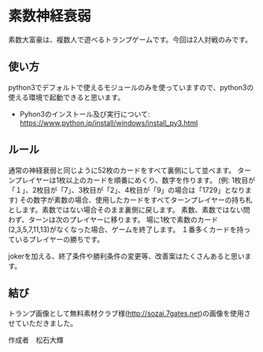 # 素数神経衰弱

素数大富豪は、複数人で遊べるトランプゲームです。今回は2人対戦のみです。

## 使い方

python3でデフォルトで使えるモジュールのみを使っていますので、python3の使える環境で起動できると思います。
- Pyhon3のインストール及び実行について: https://www.python.jp/install/windows/install_py3.html

## ルール

通常の神経衰弱と同じように52枚のカードをすべて裏側にして並べます。
ターンプレイヤーは1枚以上のカードを順番にめくり、数字を作ります。
  (例: 1枚目が「１」、2枚目が「7」、3枚目が「2」、4枚目が「9」の場合は「1729」となります)
その数字が素数の場合、使用したカードをすべてターンプレイヤーの持ち札とします。素数ではない場合そのまま裏側に戻します。
素数、素数ではない問わず、ターンは次のプレイヤーに移ります。
場に1枚で素数のカード(2,3,5,7,11,13)がなくなった場合、ゲームを終了します。
１番多くカードを持っているプレイヤーの勝ちです。

jokerを加える、終了条件や勝利条件の変更等、改善案はたくさんあると思います。

## 結び

トランプ画像として無料素材クラブ様(http://sozai.7gates.net)の画像を使用させていただきました。

作成者　松石大輝




